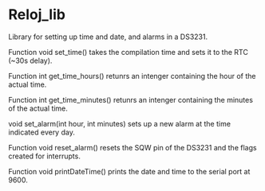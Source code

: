 # Reloj_lib

Library for setting up time and date, and alarms in a DS3231.

Function void set_time() takes the compilation time and sets it to the RTC (~30s delay).

Function int get_time_hours() retunrs an intenger containing the hour of the actual time.

Function int get_time_minutes() retunrs an intenger containing the minutes of the actual time.

void set_alarm(int hour, int minutes) sets up a new alarm at the time indicated every day.

Function void reset_alarm() resets the SQW pin of the DS3231 and the flags created for interrupts.

Function void printDateTime() prints the date and time to the serial port at 9600.
